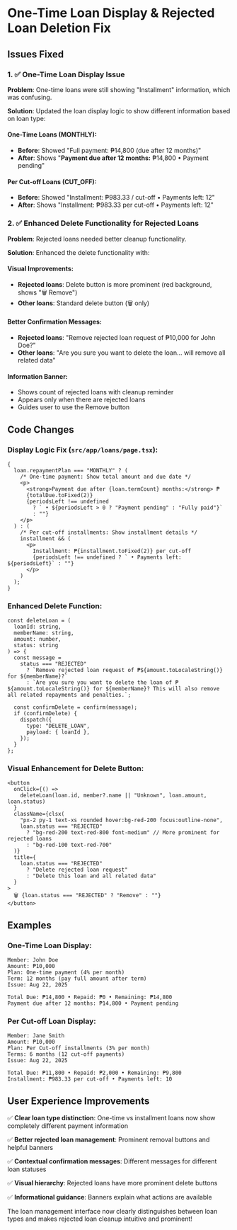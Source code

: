 # One-Time Loan Display & Rejected Loan Deletion Fix

## Issues Fixed

### 1. ✅ **One-Time Loan Display Issue**

**Problem**: One-time loans were still showing "Installment" information, which was confusing.

**Solution**: Updated the loan display logic to show different information based on loan type:

#### One-Time Loans (MONTHLY):

- **Before**: Showed "Full payment: ₱14,800 (due after 12 months)"
- **After**: Shows "**Payment due after 12 months:** ₱14,800 • Payment pending"

#### Per Cut-off Loans (CUT_OFF):

- **Before**: Showed "Installment: ₱983.33 / cut-off • Payments left: 12"
- **After**: Shows "Installment: ₱983.33 per cut-off • Payments left: 12"

### 2. ✅ **Enhanced Delete Functionality for Rejected Loans**

**Problem**: Rejected loans needed better cleanup functionality.

**Solution**: Enhanced the delete functionality with:

#### Visual Improvements:

- **Rejected loans**: Delete button is more prominent (red background, shows "🗑️ Remove")
- **Other loans**: Standard delete button (🗑️ only)

#### Better Confirmation Messages:

- **Rejected loans**: "Remove rejected loan request of ₱10,000 for John Doe?"
- **Other loans**: "Are you sure you want to delete the loan... will remove all related data"

#### Information Banner:

- Shows count of rejected loans with cleanup reminder
- Appears only when there are rejected loans
- Guides user to use the Remove button

## Code Changes

### Display Logic Fix (`src/app/loans/page.tsx`):

```tsx
{
  loan.repaymentPlan === "MONTHLY" ? (
    /* One-time payment: Show total amount and due date */
    <p>
      <strong>Payment due after {loan.termCount} months:</strong> ₱
      {totalDue.toFixed(2)}
      {periodsLeft !== undefined
        ? ` • ${periodsLeft > 0 ? "Payment pending" : "Fully paid"}`
        : ""}
    </p>
  ) : (
    /* Per cut-off installments: Show installment details */
    installment && (
      <p>
        Installment: ₱{installment.toFixed(2)} per cut-off
        {periodsLeft !== undefined ? ` • Payments left: ${periodsLeft}` : ""}
      </p>
    )
  );
}
```

### Enhanced Delete Function:

```tsx
const deleteLoan = (
  loanId: string,
  memberName: string,
  amount: number,
  status: string
) => {
  const message =
    status === "REJECTED"
      ? `Remove rejected loan request of ₱${amount.toLocaleString()} for ${memberName}?`
      : `Are you sure you want to delete the loan of ₱${amount.toLocaleString()} for ${memberName}? This will also remove all related repayments and penalties.`;

  const confirmDelete = confirm(message);
  if (confirmDelete) {
    dispatch({
      type: "DELETE_LOAN",
      payload: { loanId },
    });
  }
};
```

### Visual Enhancement for Delete Button:

```tsx
<button
  onClick={() =>
    deleteLoan(loan.id, member?.name || "Unknown", loan.amount, loan.status)
  }
  className={clsx(
    "px-2 py-1 text-xs rounded hover:bg-red-200 focus:outline-none",
    loan.status === "REJECTED"
      ? "bg-red-200 text-red-800 font-medium" // More prominent for rejected loans
      : "bg-red-100 text-red-700"
  )}
  title={
    loan.status === "REJECTED"
      ? "Delete rejected loan request"
      : "Delete this loan and all related data"
  }
>
  🗑️ {loan.status === "REJECTED" ? "Remove" : ""}
</button>
```

## Examples

### One-Time Loan Display:

```
Member: John Doe
Amount: ₱10,000
Plan: One-time payment (4% per month)
Term: 12 months (pay full amount after term)
Issue: Aug 22, 2025

Total Due: ₱14,800 • Repaid: ₱0 • Remaining: ₱14,800
Payment due after 12 months: ₱14,800 • Payment pending
```

### Per Cut-off Loan Display:

```
Member: Jane Smith
Amount: ₱10,000
Plan: Per Cut-off installments (3% per month)
Terms: 6 months (12 cut-off payments)
Issue: Aug 22, 2025

Total Due: ₱11,800 • Repaid: ₱2,000 • Remaining: ₱9,800
Installment: ₱983.33 per cut-off • Payments left: 10
```

## User Experience Improvements

✅ **Clear loan type distinction**: One-time vs installment loans now show completely different payment information

✅ **Better rejected loan management**: Prominent removal buttons and helpful banners

✅ **Contextual confirmation messages**: Different messages for different loan statuses

✅ **Visual hierarchy**: Rejected loans have more prominent delete buttons

✅ **Informational guidance**: Banners explain what actions are available

The loan management interface now clearly distinguishes between loan types and makes rejected loan cleanup intuitive and prominent!
